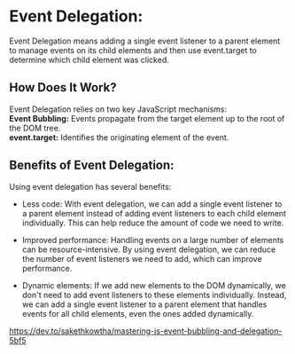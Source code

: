 # Event Delegation:
Event Delegation means adding a single event listener to a parent element to manage events on its child elements and then use event.target to determine which child element was clicked.

## How Does It Work?  
Event Delegation relies on two key JavaScript mechanisms:  
**Event Bubbling:** Events propagate from the target element up to the root of the DOM tree.  
**event.target:** Identifies the originating element of the event.   


## Benefits of Event Delegation:

Using event delegation has several benefits:

- Less code: With event delegation, we can add a single event listener to a parent element instead of adding event listeners to each child element individually. This can help reduce the amount of code we need to write.

- Improved performance: Handling events on a large number of elements can be resource-intensive. By using event delegation, we can reduce the number of event listeners we need to add, which can improve performance.

- Dynamic elements: If we add new elements to the DOM dynamically, we don't need to add event listeners to these elements individually. Instead, we can add a single event listener to a parent element that handles events for all child elements, even the ones added dynamically.

https://dev.to/sakethkowtha/mastering-js-event-bubbling-and-delegation-5bf5